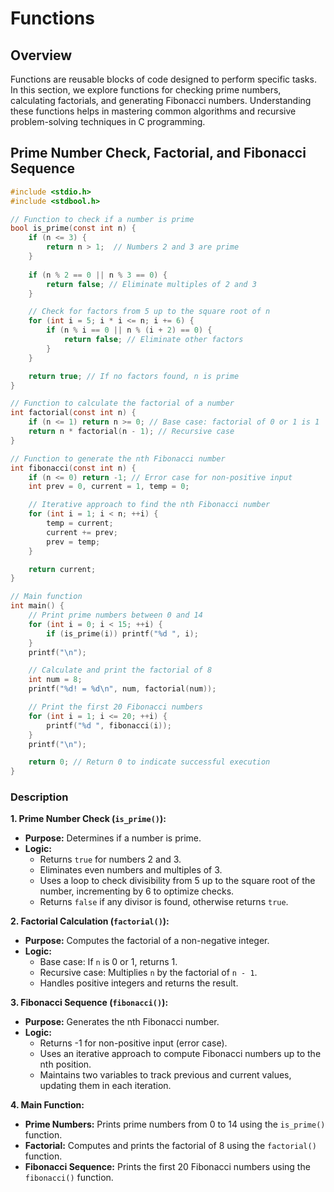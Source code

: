 # Functions

## Overview
Functions are reusable blocks of code designed to perform specific tasks. In this section, we explore functions for checking prime numbers, calculating factorials, and generating Fibonacci numbers. Understanding these functions helps in mastering common algorithms and recursive problem-solving techniques in C programming.

## Prime Number Check, Factorial, and Fibonacci Sequence
```c
#include <stdio.h>
#include <stdbool.h>

// Function to check if a number is prime
bool is_prime(const int n) {
    if (n <= 3) {
        return n > 1;  // Numbers 2 and 3 are prime
    }
    
    if (n % 2 == 0 || n % 3 == 0) {
        return false; // Eliminate multiples of 2 and 3
    }

    // Check for factors from 5 up to the square root of n
    for (int i = 5; i * i <= n; i += 6) {
        if (n % i == 0 || n % (i + 2) == 0) {
            return false; // Eliminate other factors
        }
    }

    return true; // If no factors found, n is prime
}

// Function to calculate the factorial of a number
int factorial(const int n) {
    if (n <= 1) return n >= 0; // Base case: factorial of 0 or 1 is 1
    return n * factorial(n - 1); // Recursive case
}

// Function to generate the nth Fibonacci number
int fibonacci(const int n) {
    if (n <= 0) return -1; // Error case for non-positive input
    int prev = 0, current = 1, temp = 0;

    // Iterative approach to find the nth Fibonacci number
    for (int i = 1; i < n; ++i) {
        temp = current;
        current += prev;
        prev = temp;
    }

    return current;
}

// Main function
int main() {
    // Print prime numbers between 0 and 14
    for (int i = 0; i < 15; ++i) {
        if (is_prime(i)) printf("%d ", i);
    }
    printf("\n");

    // Calculate and print the factorial of 8
    int num = 8;
    printf("%d! = %d\n", num, factorial(num));

    // Print the first 20 Fibonacci numbers
    for (int i = 1; i <= 20; ++i) {
        printf("%d ", fibonacci(i));
    }
    printf("\n");

    return 0; // Return 0 to indicate successful execution
}
```

### Description
**1. Prime Number Check (`is_prime()`):**
- **Purpose:** Determines if a number is prime.
- **Logic:** 
   - Returns `true` for numbers 2 and 3.
   - Eliminates even numbers and multiples of 3.
   - Uses a loop to check divisibility from 5 up to the square root of the number, incrementing by 6 to optimize checks.
   - Returns `false` if any divisor is found, otherwise returns `true`.

**2. Factorial Calculation (`factorial()`):**
- **Purpose:** Computes the factorial of a non-negative integer.
- **Logic:** 
   - Base case: If `n` is 0 or 1, returns 1.
   - Recursive case: Multiplies `n` by the factorial of `n - 1`.
   - Handles positive integers and returns the result.

**3. Fibonacci Sequence (`fibonacci()`):**
- **Purpose:** Generates the nth Fibonacci number.
- **Logic:** 
   - Returns -1 for non-positive input (error case).
   - Uses an iterative approach to compute Fibonacci numbers up to the nth position.
   - Maintains two variables to track previous and current values, updating them in each iteration.

**4. Main Function:**
   - **Prime Numbers:** Prints prime numbers from 0 to 14 using the `is_prime()` function.
   - **Factorial:** Computes and prints the factorial of 8 using the `factorial()` function.
   - **Fibonacci Sequence:** Prints the first 20 Fibonacci numbers using the `fibonacci()` function.
